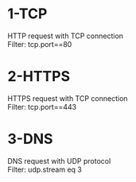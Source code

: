 # 1-TCP
HTTP request with TCP connection
<br>
Filter: tcp.port==80

# 2-HTTPS
HTTPS request with TCP connection
<br>
Filter: tcp.port==443

# 3-DNS
DNS request with UDP protocol
<br>
Filter: udp.stream eq 3
